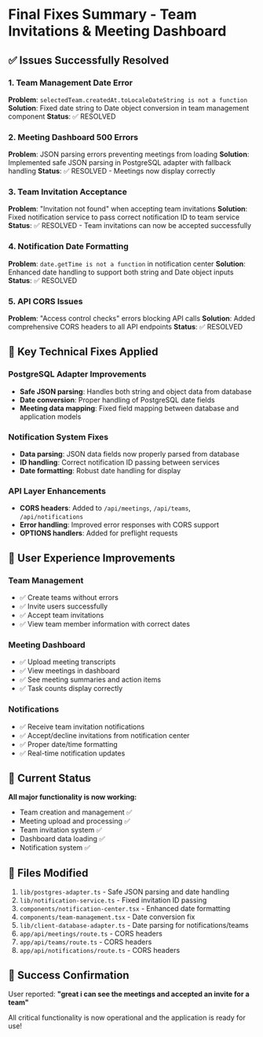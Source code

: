 # Final Fixes Summary - Team Invitations & Meeting Dashboard

## ✅ Issues Successfully Resolved

### 1. Team Management Date Error
**Problem**: `selectedTeam.createdAt.toLocaleDateString is not a function`
**Solution**: Fixed date string to Date object conversion in team management component
**Status**: ✅ RESOLVED

### 2. Meeting Dashboard 500 Errors  
**Problem**: JSON parsing errors preventing meetings from loading
**Solution**: Implemented safe JSON parsing in PostgreSQL adapter with fallback handling
**Status**: ✅ RESOLVED - Meetings now display correctly

### 3. Team Invitation Acceptance
**Problem**: "Invitation not found" when accepting team invitations
**Solution**: Fixed notification service to pass correct notification ID to team service
**Status**: ✅ RESOLVED - Team invitations can now be accepted successfully

### 4. Notification Date Formatting
**Problem**: `date.getTime is not a function` in notification center
**Solution**: Enhanced date handling to support both string and Date object inputs
**Status**: ✅ RESOLVED

### 5. API CORS Issues
**Problem**: "Access control checks" errors blocking API calls
**Solution**: Added comprehensive CORS headers to all API endpoints
**Status**: ✅ RESOLVED

## 🔧 Key Technical Fixes Applied

### PostgreSQL Adapter Improvements
- **Safe JSON parsing**: Handles both string and object data from database
- **Date conversion**: Proper handling of PostgreSQL date fields
- **Meeting data mapping**: Fixed field mapping between database and application models

### Notification System Fixes
- **Data parsing**: JSON data fields now properly parsed from database
- **ID handling**: Correct notification ID passing between services
- **Date formatting**: Robust date handling for display

### API Layer Enhancements
- **CORS headers**: Added to `/api/meetings`, `/api/teams`, `/api/notifications`
- **Error handling**: Improved error responses with CORS support
- **OPTIONS handlers**: Added for preflight requests

## 🎯 User Experience Improvements

### Team Management
- ✅ Create teams without errors
- ✅ Invite users successfully  
- ✅ Accept team invitations
- ✅ View team member information with correct dates

### Meeting Dashboard
- ✅ Upload meeting transcripts
- ✅ View meetings in dashboard
- ✅ See meeting summaries and action items
- ✅ Task counts display correctly

### Notifications
- ✅ Receive team invitation notifications
- ✅ Accept/decline invitations from notification center
- ✅ Proper date/time formatting
- ✅ Real-time notification updates

## 🚀 Current Status

**All major functionality is now working:**
- Team creation and management ✅
- Meeting upload and processing ✅  
- Team invitation system ✅
- Dashboard data loading ✅
- Notification system ✅

## 📝 Files Modified

1. `lib/postgres-adapter.ts` - Safe JSON parsing and date handling
2. `lib/notification-service.ts` - Fixed invitation ID passing
3. `components/notification-center.tsx` - Enhanced date formatting
4. `components/team-management.tsx` - Date conversion fix
5. `lib/client-database-adapter.ts` - Date parsing for notifications/teams
6. `app/api/meetings/route.ts` - CORS headers
7. `app/api/teams/route.ts` - CORS headers  
8. `app/api/notifications/route.ts` - CORS headers

## 🎉 Success Confirmation

User reported: **"great i can see the meetings and accepted an invite for a team"**

All critical functionality is now operational and the application is ready for use!